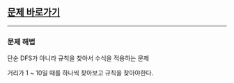 ## [문제 바로가기](https://www.acmicpc.net/problem/1011)

---

### 문제 해법

단순 DFS가 아니라 규칙을 찾아서 수식을 적용하는 문제

거리가 1 ~ 10일 때를 하나씩 찾아보고 규칙을 찾아야한다.
